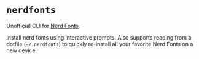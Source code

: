 # `nerdfonts`

Unofficial CLI for [Nerd Fonts][nerd-fonts].

Install nerd fonts using interactive prompts. Also supports reading from a dotfile (`~/.nerdfonts`) to quickly re-install all your favorite Nerd Fonts on a new device.

[nerd-fonts]: https://www.nerdfonts.com/
